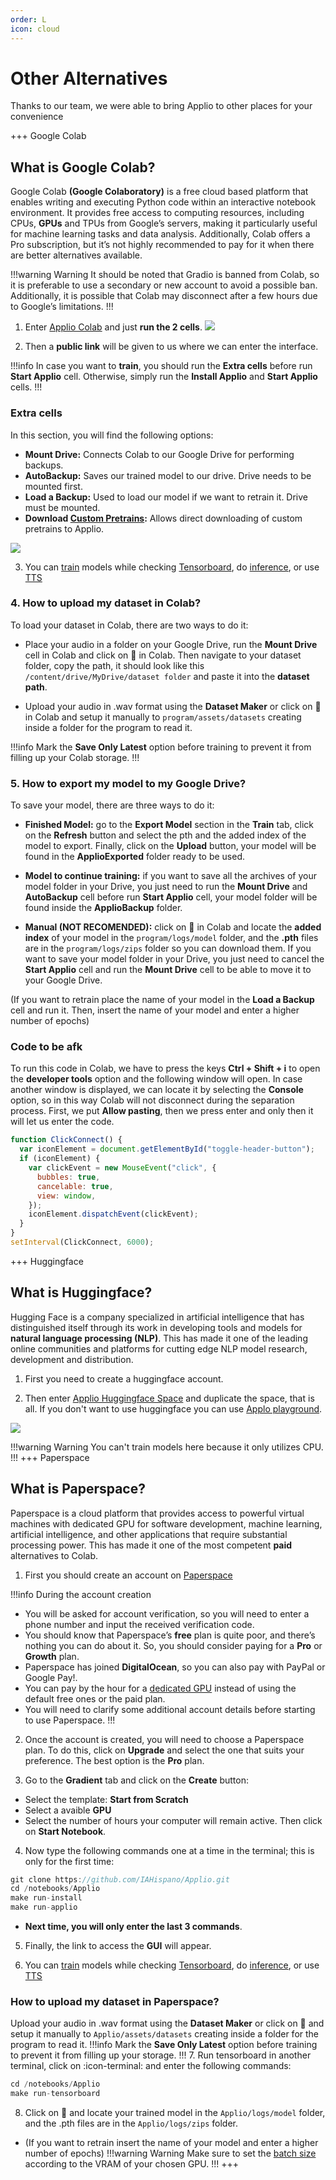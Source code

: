 ```yaml
---
order: L
icon: cloud
---
```


# Other Alternatives

Thanks to our team, we were able to bring Applio to other places for your convenience

+++ Google Colab

## What is Google Colab?

Google Colab **(Google Colaboratory)** is a free cloud based platform that enables writing and executing Python code within an interactive notebook environment. It provides free access to computing resources, including CPUs, **GPUs** and TPUs from Google’s servers, making it particularly useful for machine learning tasks and data analysis. Additionally, Colab offers a Pro subscription, but it’s not highly recommended to pay for it when there are better alternatives available.

!!!warning Warning
It should be noted that Gradio is banned from Colab, so it is preferable to use a secondary or new account to avoid a possible ban. Additionally, it is possible that Colab may disconnect after a few hours due to Google’s limitations.
!!!

1.  Enter [Applio Colab](https://colab.research.google.com/github/iahispano/applio/blob/master/assets/Applio.ipynb) and just **run the 2 cells**.
    ![](../assets/Colab.png)

2.  Then a **public link** will be given to us where we can enter the interface.

!!!info In case you want to **train**, you should run the **Extra cells** before run **Start Applio** cell. Otherwise, simply run the **Install Applio** and **Start Applio** cells.
!!!

### Extra cells

In this section, you will find the following options:

- **Mount Drive:** Connects Colab to our Google Drive for performing backups.
- **AutoBackup:** Saves our trained model to our drive. Drive needs to be mounted first.
- **Load a Backup:** Used to load our model if we want to retrain it. Drive must be mounted.
- **Download [Custom Pretrains](https://docs.applio.org/get-started/pretrained/):** Allows direct downloading of custom pretrains to Applio.

![](../assets/Extra-Colab.png)

3.  You can [train](../get-started/training.md/) models while checking [Tensorboard](../get-started/tensorboard.md), do [inference](../get-started/inferencing.md/), or use [TTS](../get-started/tts.md/)

### 4. How to upload my dataset in Colab?

To load your dataset in Colab, there are two ways to do it:

- Place your audio in a folder on your Google Drive, run the **Mount Drive** cell in Colab and click on :file_folder: in Colab. Then navigate to your dataset folder, copy the path, it should look like this `/content/drive/MyDrive/dataset folder` and paste it into the **dataset path**.

- Upload your audio in .wav format using the **Dataset Maker** or click on :file_folder: in Colab and setup it manually to `program/assets/datasets` creating inside a folder for the program to read it.

!!!info Mark the **Save Only Latest** option before training to prevent it from filling up your Colab storage.
!!!

### 5. How to export my model to my Google Drive?

To save your model, there are three ways to do it:

- **Finished Model:** go to the **Export Model** section in the **Train** tab, click on the **Refresh** button and select the pth and the added index of the model to export. Finally, click on the **Upload** button, your model will be found in the **ApplioExported** folder ready to be used.

- **Model to continue training:** if you want to save all the archives of your model folder in your Drive, you just need to run the **Mount Drive** and **AutoBackup** cell before run **Start Applio** cell, your model folder will be found inside the **ApplioBackup** folder.

- **Manual (NOT RECOMENDED):** click on :file_folder: in Colab and locate the **added index** of your model in the `program/logs/model` folder, and the **.pth** files are in the `program/logs/zips` folder so you can download them. If you want to save your model folder in your Drive, you just need to cancel the **Start Applio** cell and run the **Mount Drive** cell to be able to move it to your Google Drive.

(If you want to retrain place the name of your model in the **Load a Backup** cell and run it. Then, insert the name of your model and enter a higher number of epochs)

### Code to be afk

To run this code in Colab, we have to press the keys **Ctrl + Shift + i** to open the **developer tools** option and the following window will open. In case another window is displayed, we can locate it by selecting the **Console** option, so in this way Colab will not disconnect during the separation process. First, we put **Allow pasting**, then we press enter and only then it will let us enter the code.

```js
function ClickConnect() {
  var iconElement = document.getElementById("toggle-header-button");
  if (iconElement) {
    var clickEvent = new MouseEvent("click", {
      bubbles: true,
      cancelable: true,
      view: window,
    });
    iconElement.dispatchEvent(clickEvent);
  }
}
setInterval(ClickConnect, 6000);
```

+++ Huggingface

## What is Huggingface?

Hugging Face is a company specialized in artificial intelligence that has distinguished itself through its work in developing tools and models for **natural language processing (NLP)**. This has made it one of the leading online communities and platforms for cutting edge NLP model research, development and distribution.

1.  First you need to create a huggingface account.

2.  Then enter [Applio Huggingface Space](https://huggingface.co/spaces/IAHispano/Applio) and duplicate the space, that is all. If you don't want to use huggingface you can use [Applo playground](https://applio.org/playground).

![](../assets/Duplicate.png)

!!!warning Warning
You can't train models here because it only utilizes CPU.
!!!
+++ Paperspace

## What is Paperspace?

Paperspace is a cloud platform that provides access to powerful virtual machines with dedicated GPU for software development, machine learning, artificial intelligence, and other applications that require substantial processing power. This has made it one of the most competent **paid** alternatives to Colab.

1. First you should create an account on [Paperspace](https://console.paperspace.com/signup)

!!!info During the account creation

- You will be asked for account verification, so you will need to enter a phone number and input the received verification code.
- You should know that Paperspace’s **free** plan is quite poor, and there’s nothing you can do about it. So, you should consider paying for a **Pro** or **Growth** plan.
- Paperspace has joined **DigitalOcean**, so you can also pay with PayPal or Google Pay!.
- You can pay by the hour for a [dedicated GPU](https://www.paperspace.com/pricing) instead of using the default free ones or the paid plan.
- You will need to clarify some additional account details before starting to use Paperspace.
  !!!

2. Once the account is created, you will need to choose a Paperspace plan. To do this, click on **Upgrade** and select the one that suits your preference. The best option is the **Pro** plan.

3. Go to the **Gradient** tab and click on the **Create** button:

- Select the template: **Start from Scratch**
- Select a avaible **GPU**
- Select the number of hours your computer will remain active.
  Then click on **Start Notebook**.

4. Now type the following commands one at a time in the terminal; this is only for the first time:

```js
git clone https://github.com/IAHispano/Applio.git
cd /notebooks/Applio
make run-install
make run-applio
```

- **Next time, you will only enter the last 3 commands**.

5. Finally, the link to access the **GUI** will appear.

6. You can [train](/get-started/training.md/) models while checking [Tensorboard](/get-started/tensorboard.md), do [inference](/get-started/inferencing.md/), or use [TTS](/get-started/tts.md/)

### How to upload my dataset in Paperspace?

Upload your audio in .wav format using the **Dataset Maker** or click on :file_folder: and setup it manually to `Applio/assets/datasets` creating inside a folder for the program to read it.
!!!info Mark the **Save Only Latest** option before training to prevent it from filling up your storage.
!!! 7. Run tensorboard in another terminal, click on :icon-terminal: and enter the following commands:

```js
cd /notebooks/Applio
make run-tensorboard
```

8. Click on :file_folder: and locate your trained model in the `Applio/logs/model` folder, and the .pth files are in the `Applio/logs/zips` folder.

- (If you want to retrain insert the name of your model and enter a higher number of epochs)
  !!!warning Warning
  Make sure to set the [batch size](https://docs.applio.org/faq/rvc/#batch-size) according to the VRAM of your chosen GPU.
  !!!
  +++
